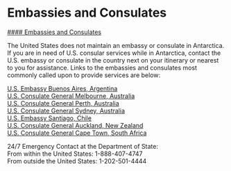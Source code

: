 # Embassies and Consulates

[#### Embassies and Consulates](javascript:void(0); "Embassies and Consulates")

The United States does not maintain an embassy or consulate in Antarctica. If you are in need of U.S. consular services while in Antarctica, contact the U.S. embassy or consulate in the country next on your itinerary or nearest to you for assistance. Links to the embassies and consulates most commonly called upon to provide services are below:

[U.S. Embassy Buenos Aires, Argentina](https://ar.usembassy.gov/)  
[U.S. Consulate General Melbourne, Australia](https://au.usembassy.gov/contact/)  
[U.S. Consulate General Perth, Australia](https://au.usembassy.gov/contact/)  
[U.S. Consulate General Sydney, Australia](https://au.usembassy.gov/contact/)  
[U.S. Embassy Santiago, Chile](https://cl.usembassy.gov/)  
[U.S. Consulate General Auckland, New Zealand](https://nz.usembassy.gov/contact/#consulateauckland)  
[U.S. Consulate General Cape Town, South Africa](https://za.usembassy.gov/contact/#Cape%20Town)

24/7 Emergency Contact at the Department of State:  
From within the United States: 1-888-407-4747  
From outside the United States: 1-202-501-4444
